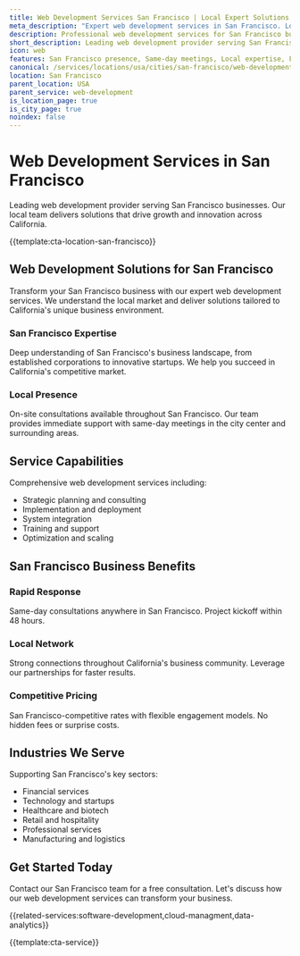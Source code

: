 ```yaml
---
title: Web Development Services San Francisco | Local Expert Solutions
meta_description: "Expert web development services in San Francisco. Local team, same-day consultations, proven results. Transform your business today."
description: Professional web development services for San Francisco businesses
short_description: Leading web development provider serving San Francisco and California.
icon: web
features: San Francisco presence, Same-day meetings, Local expertise, Fast deployment, Competitive rates, Proven track record
canonical: /services/locations/usa/cities/san-francisco/web-development-san-francisco.html
location: San Francisco
parent_location: USA
parent_service: web-development
is_location_page: true
is_city_page: true
noindex: false
---
```


# Web Development Services in San Francisco

Leading web development provider serving San Francisco businesses. Our local team delivers solutions that drive growth and innovation across California.

{{template:cta-location-san-francisco}}

## Web Development Solutions for San Francisco

Transform your San Francisco business with our expert web development services. We understand the local market and deliver solutions tailored to California's unique business environment.

### San Francisco Expertise

Deep understanding of San Francisco's business landscape, from established corporations to innovative startups. We help you succeed in California's competitive market.

### Local Presence

On-site consultations available throughout San Francisco. Our team provides immediate support with same-day meetings in the city center and surrounding areas.

## Service Capabilities

Comprehensive web development services including:
- Strategic planning and consulting
- Implementation and deployment
- System integration
- Training and support
- Optimization and scaling

## San Francisco Business Benefits

### Rapid Response
Same-day consultations anywhere in San Francisco. Project kickoff within 48 hours.

### Local Network
Strong connections throughout California's business community. Leverage our partnerships for faster results.

### Competitive Pricing
San Francisco-competitive rates with flexible engagement models. No hidden fees or surprise costs.

## Industries We Serve

Supporting San Francisco's key sectors:
- Financial services
- Technology and startups
- Healthcare and biotech
- Retail and hospitality
- Professional services
- Manufacturing and logistics

## Get Started Today

Contact our San Francisco team for a free consultation. Let's discuss how our web development services can transform your business.

{{related-services:software-development,cloud-managment,data-analytics}}

{{template:cta-service}}

